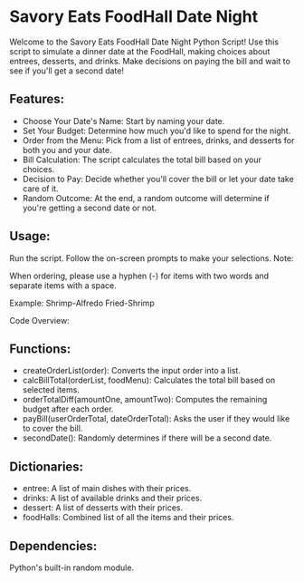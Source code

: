 # Savory Eats FoodHall Date Night

Welcome to the Savory Eats FoodHall Date Night Python Script! Use this script to simulate a dinner date at the FoodHall, making choices about entrees, desserts, and drinks. Make decisions on paying the bill and wait to see if you'll get a second date!

## Features:

* Choose Your Date's Name: Start by naming your date.
* Set Your Budget: Determine how much you'd like to spend for the night.
* Order from the Menu: Pick from a list of entrees, drinks, and desserts for both you and your date.
* Bill Calculation: The script calculates the total bill based on your choices.
* Decision to Pay: Decide whether you'll cover the bill or let your date take care of it.
* Random Outcome: At the end, a random outcome will determine if you're getting a second date or not.
  
## Usage:

Run the script.
Follow the on-screen prompts to make your selections.
Note:

When ordering, please use a hyphen (-) for items with two words and separate items with a space.

Example: Shrimp-Alfredo Fried-Shrimp

Code Overview:

## Functions:
* createOrderList(order): Converts the input order into a list.
* calcBillTotal(orderList, foodMenu): Calculates the total bill based on selected items.
* orderTotalDiff(amountOne, amountTwo): Computes the remaining budget after each order.
* payBill(userOrderTotal, dateOrderTotal): Asks the user if they would like to cover the bill.
* secondDate(): Randomly determines if there will be a second date.
## Dictionaries:
* entree: A list of main dishes with their prices.
* drinks: A list of available drinks and their prices.
* dessert: A list of desserts with their prices.
* foodHalls: Combined list of all the items and their prices.
## Dependencies:

Python's built-in random module.
